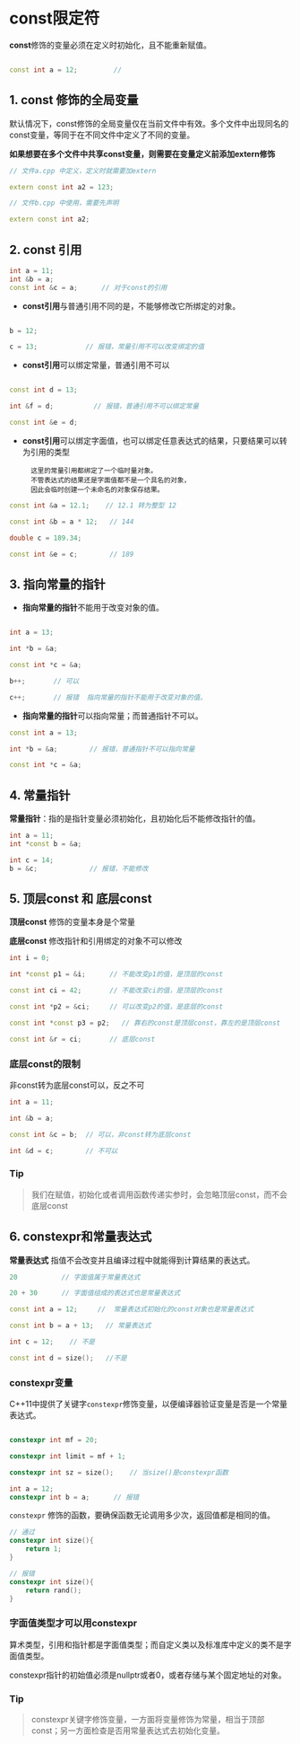 # const限定符

**const**修饰的变量必须在定义时初始化，且不能重新赋值。

```c++

const int a = 12;         // 

```
## 1. const 修饰的全局变量

默认情况下，const修饰的全局变量仅在当前文件中有效。多个文件中出现同名的const变量，等同于在不同文件中定义了不同的变量。

**如果想要在多个文件中共享const变量，则需要在变量定义前添加extern修饰**

```c++
// 文件a.cpp 中定义，定义时就需要加extern

extern const int a2 = 123;

// 文件b.cpp 中使用，需要先声明

extern const int a2;

```


## 2. const 引用

```c++
int a = 11;
int &b = a; 
const int &c = a;      // 对于const的引用
```
- **const引用**与普通引用不同的是，不能够修改它所绑定的对象。

```c++

b = 12; 

c = 13;            // 报错，常量引用不可以改变绑定的值
```

- **const引用**可以绑定常量，普通引用不可以

```c++

const int d = 13;

int &f = d;          // 报错，普通引用不可以绑定常量

const int &e = d;

```
- **const引用**可以绑定字面值，也可以绑定任意表达式的结果，只要结果可以转为引用的类型
     
        这里的常量引用都绑定了一个临时量对象。
        不管表达式的结果还是字面值都不是一个具名的对象，
        因此会临时创建一个未命名的对象保存结果。

```c++
const int &a = 12.1;    // 12.1 转为整型 12

const int &b = a * 12;   // 144

double c = 189.34;

const int &e = c;        // 189

```

## 3. 指向常量的指针

- **指向常量的指针**不能用于改变对象的值。

```c++

int a = 13;

int *b = &a;          

const int *c = &a;

b++;       // 可以

c++;       // 报错  指向常量的指针不能用于改变对象的值。

```


- **指向常量的指针**可以指向常量；而普通指针不可以。

```c++
const int a = 13;

int *b = &a;        // 报错，普通指针不可以指向常量

const int *c = &a;

```

## 4. 常量指针

**常量指针**：指的是指针变量必须初始化，且初始化后不能修改指针的值。

```c++
int a = 11;
int *const b = &a; 

int c = 14;
b = &c;             // 报错，不能修改
```

## 5. 顶层const 和 底层const

**顶层const** 修饰的变量本身是个常量

**底层const** 修改指针和引用绑定的对象不可以修改

```c++
int i = 0;

int *const p1 = &i;      // 不能改变p1的值，是顶层的const

const int ci = 42;       // 不能改变ci的值，是顶层的const

const int *p2 = &ci;     // 可以改变p2的值，是底层的const

const int *const p3 = p2;   // 靠右的const是顶层const，靠左的是顶层const

const int &r = ci;       // 底层const
```

### 底层const的限制

非const转为底层const可以，反之不可

```c++
int a = 11;

int &b = a;

const int &c = b;  // 可以，非const转为底层const

int &d = c;        // 不可以
```

### Tip
> 我们在赋值，初始化或者调用函数传递实参时，会忽略顶层const，而不会底层const

## 6. constexpr和常量表达式

**常量表达式** 指值不会改变并且编译过程中就能得到计算结果的表达式。

```c++
20           // 字面值属于常量表达式

20 + 30      // 字面值组成的表达式也是常量表达式

const int a = 12;     //  常量表达式初始化的const对象也是常量表达式

const int b = a + 13;   // 常量表达式

int c = 12;    // 不是

const int d = size();   //不是

```

### constexpr变量

C++11中提供了关键字`constexpr`修饰变量，以便编译器验证变量是否是一个常量表达式。

```c++

constexpr int mf = 20;

constexpr int limit = mf + 1;

constexpr int sz = size();    // 当size()是constexpr函数

int a = 12;
constexpr int b = a;      // 报错

```

`constexpr` 修饰的函数，要确保函数无论调用多少次，返回值都是相同的值。

```c++
// 通过
constexpr int size(){
    return 1;                     
}

// 报错
constexpr int size(){
    return rand();
}

```

### 字面值类型才可以用constexpr

算术类型，引用和指针都是字面值类型；而自定义类以及标准库中定义的类不是字面值类型。

constexpr指针的初始值必须是nullptr或者0，或者存储与某个固定地址的对象。

### Tip

> constexpr关键字修饰变量，一方面将变量修饰为常量，相当于顶部const；另一方面检查是否用常量表达式去初始化变量。










